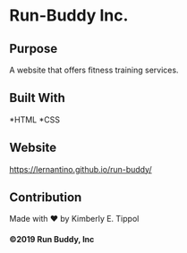 # Run-Buddy Inc.

## Purpose
A website that offers fitness training services.

## Built With
*HTML
*CSS

## Website
https://lernantino.github.io/run-buddy/

## Contribution
Made with ❤️ by Kimberly E. Tippol

#### ©️2019 Run Buddy, Inc
